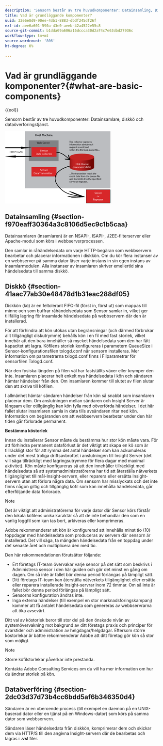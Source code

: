 ```yaml
---
description: 'Sensorn består av tre huvudkomponenter: Datainsamling, Diskkö och Dataöverföring.'
title: Vad är grundläggande komponenter?
uuid: 32e6e8d9-90ee-4db1-8883-dbdf245df26f
exl-id: aee6a601-590a-43e0-aeeb-42a4522e55c8
source-git-commit: b1dda69a606a16dccca30d2a74c7e63dbd27936c
workflow-type: tm+mt
source-wordcount: '806'
ht-degree: 0%

---
```


# Vad är grundläggande komponenter?{#what-are-basic-components}

{{eol}}

Sensorn består av tre huvudkomponenter: Datainsamlare, diskkö och dataöverföringstjänst.

![](assets/Visual-Sensor.png)

## Datainsamling {#section-f970eaff30364a3c8106d5ec9c1b5caa}

Datainsamlaren (insamlaren) är en NSAPI-, ISAPI-, J2EE-filterserver eller Apache-modul som körs i webbserverprocessen.

Den samlar in råhändelsedata om varje HTTP-begäran som webbservern bearbetar och placerar informationen i diskkön. Om du kör flera instanser av en webbserver på samma dator läser varje instans in sin egen instans av insamlarmodulen. Alla instanser av insamlaren skriver emellertid sina händelsedata till samma diskkö.

## Diskkö {#section-41aac77ab30e48478d1b31eac288df05}

Diskkön (kö) är en feltolerant FIFO-fil (först in, först ut) som mappas till minne och som buffrar råhändelsedata som Sensor samlar in, vilket ger tillfällig lagring för insamlade händelsedata på webbservern där den är installerad.

För att förhindra att kön utökas utan begränsningar (och därmed förbrukar allt tillgängligt diskutrymme) behålls kön i en fil med fast storlek, vilket innebär att den bara innehåller så mycket händelsedata som den har fått kapacitet att lagra. Köfilens storlek konfigureras i parametern QueueSize i Sensor-konfigurationsfilen txlogd.conf när sensorn installeras. Mer information om parametrarna txlogd.conf finns i Filparametrar för sensorfilen Txlogd.conf.

När den fysiska längden på filen väl har fastställts växer eller krymper den inte. Insamlaren placerar helt enkelt nya händelsedata i kön och sändaren hämtar händelser från den. Om insamlaren kommer till slutet av filen slutar den att skriva till köfilen.

I allmänhet hämtar sändaren händelser från kön så snabbt som insamlaren placerar dem. Om anslutningen mellan sändaren och Insight Server är långsam eller otillgänglig kan kön fylla med oöverförda händelser. I det här fallet slutar insamlaren samla in data tills avsändaren ritar ned kön. Information om begäranden om att webbservern bearbetar under den här tiden går förlorade permanent.

**Bestämma köstorlek**

Innan du installerar Sensor måste du bestämma hur stor kön måste vara. För att förhindra permanent dataförlust är det viktigt att skapa en kö som är tillräckligt stor för att rymma det antal händelser som kan ackumuleras under det mest troliga driftsavbrottet i anslutningen till Insight Server (det vill säga tillräckligt med lagringsutrymme för flera dagar med maximal aktivitet). Kön måste konfigureras så att den innehåller tillräckligt med händelsedata så att systemadministratörerna har tid att återställa nätverkets tillgänglighet till mål-Insight-servern, eller reparera eller ersätta Insight-servern utan att förlora några data. Om sensorn har misslyckats och det inte finns någon giltig och tillgänglig köfil som kan innehålla händelsedata, går efterföljande data förlorade.

>[!NOTE]
>
>Det är viktigt att administratörerna för varje dator där Sensor körs förstår den lokala köfilens unika karaktär så att de inte behandlar den som en vanlig loggfil som kan tas bort, arkiveras eller komprimeras.

Adobe rekommenderar att kön är konfigurerad att innehålla minst tio (10) toppdagar med händelsedata som produceras av servern där sensorn är installerad. Det vill säga, ta mängden händelsedata från en toppdag under det senaste året och multiplicera den med tio.

Den här rekommendationen förutsätter följande:

* Ert företags IT-team övervakar varje sensor på det sätt som beskrivs i Administrera sensor i den här guiden och gör det minst en gång om dagen. Om så inte är fallet bör denna period förlängas på lämpligt sätt.
* Ditt företags IT-team kan återställa nätverkets tillgänglighet eller ersätta eller reparera installerade Insight-servrar inom 72 timmar. Om så inte är fallet bör denna period förlängas på lämpligt sätt.
* Sensorns konfiguration ändras inte.
* Inga externa händelser (till exempel en stor marknadsföringskampanj) kommer att få antalet händelsedata som genereras av webbservrarna att öka avsevärt.

Ditt val av köstorlek beror till stor del på den önskade nivån av systemövervakning mot bakgrund av ditt företags praxis och principer för svarstider och administration av helgdagar/helgdagar. Eftersom större köstorlekar är bättre rekommenderar Adobe att ditt företag gör kön så stor som möjligt.

>[!NOTE]
>
>Större köfilstorlekar påverkar inte prestanda.

Kontakta Adobe Consulting Services om du vill ha mer information om hur du ändrar storlek på kön.

## Dataöverföring {#section-2dc03d37d73b4cc6bdd5af6b346350d4}

Sändaren är en oberoende process (till exempel en daemon på en UNIX-baserad dator eller en tjänst på en Windows-dator) som körs på samma dator som webbservern.

Sändaren läser händelsedata från diskkön, komprimerar dem och skickar dem via HTTP/S till den angivna Insight-servern där de bearbetas och lagras i **.vsl** filer.
